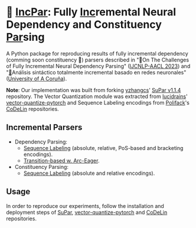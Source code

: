 # :pencil: [IncPar](https://github.com/anaezquerro/incpar): Fully [Inc](https://github.com/anaezquerro/incpar)remental Neural Dependency and Constituency [Par](https://github.com/anaezquerro/incpar)sing

A Python package for reproducing results of fully incremental dependency (comming soon constituency :raised_hands:) parsers described in ":page_facing_up:On The Challenges of Fully Incremental Neural Dependency Parsing" ([IJCNLP-AACL 2023](http://www.ijcnlp-aacl2023.org/)) and "[:page_facing_up:](https://ruc.udc.es/dspace/handle/2183/33269)Análisis sintáctico totalmente incremental basado en redes neuronales"  ([University of A Coruña](https://ruc.udc.es/)).

**Note**: Our implementation was built from forking [yzhangcs](https://github.com/yzhangcs)' [SuPar v1.1.4](https://github.com/yzhangcs/parser) repository. The Vector Quantization module was extracted from [lucidrains](https://github.com/lucidrains)' [vector-quantize-pytorch](https://github.com/lucidrains/vector-quantize-pytorch) and Sequence Labeling encodings from [Polifack](https://github.com/Polifack)'s [CoDeLin](https://github.com/Polifack/codelin) repositories.

## Incremental Parsers

* Dependency Parsing:
    * [Sequence Labeling](https://aclanthology.org/N19-1077/) (absolute, relative, PoS-based and bracketing encodings).
    * [Transition-based w. Arc-Eager](https://aclanthology.org/C12-1059/).
* Constituency Parsing:
    * [Sequence Labeling](https://aclanthology.org/D18-1162/) (absolute and relative encodings).


## Usage

In order to reproduce our experiments, follow the installation and deployment steps of [SuPar](https://github.com/yzhangcs/parser), [vector-quantize-pytorch](https://github.com/lucidrains/vector-quantize-pytorch) and [CoDeLin](https://github.com/Polifack/codelin) repositories.


